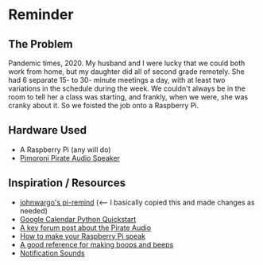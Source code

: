 # Reminder

## The Problem

Pandemic times, 2020. My husband and I were lucky that we could both work from home, but my daughter did all of second grade remotely. She had 6 separate 15- to 30- minute meetings a day, with at least two variations in the schedule during the week. We couldn't always be in the room to tell her a class was starting, and frankly, when we were, she was cranky about it. So we foisted the job onto a Raspberry Pi.

## Hardware Used

- A Raspberry Pi (any will do)
- [Pimoroni Pirate Audio Speaker](https://shop.pimoroni.com/products/pirate-audio-mini-speaker)

## Inspiration / Resources

- [johnwargo's pi-remind](https://github.com/johnwargo/pi-remind/blob/main/remind.py) (<-- I basically copied this and made changes as needed)
- [Google Calendar Python Quickstart](https://developers.google.com/calendar/api/quickstart/python)
- [A key forum post about the Pirate Audio](https://forums.pimoroni.com/t/pirate-audio-st7789-image-display-breaks-audio/12363/4)
- [How to make your Raspberry Pi speak](https://www.dexterindustries.com/howto/make-your-raspberry-pi-speak/)
- [A good reference for making boops and beeps](http://www.python-exemplary.com/drucken.php?inhalt_mitte=raspi/en/sound.inc.php)
- [Notification Sounds](https://notificationsounds.com/)
